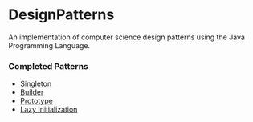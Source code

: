 # DesignPatterns
An implementation of computer science design patterns using the Java Programming Language.

### Completed Patterns
* <a href="/tree/master/src/main/java/patterns/singleton/">Singleton</a>
* <a href="/tree/master/src/main/java/patterns/builder/">Builder</a>
* <a href="/tree/master/src/main/java/patterns/prototype/">Prototype</a>
* <a href="/tree/master/src/main/java/patterns/lazy_initialization/">Lazy Initialization</a>
